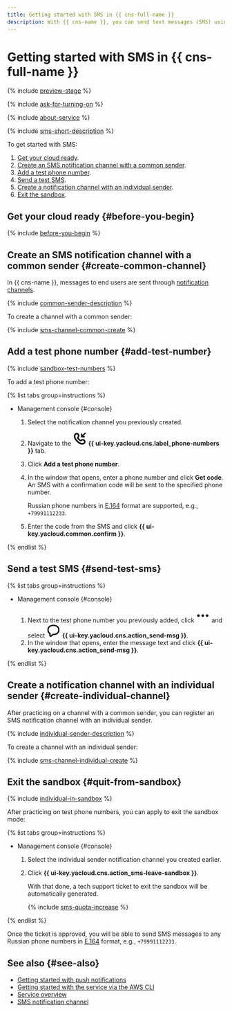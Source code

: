 ```yaml
---
title: Getting started with SMS in {{ cns-full-name }}
description: With {{ cns-name }}, you can send text messages (SMS) using SMS notification channels.
---
```


# Getting started with SMS in {{ cns-full-name }}

{% include [preview-stage](../_includes/notifications/preview-stage.md) %}

{% include [ask-for-turning-on](../_includes/notifications/ask-for-turning-on.md) %}

{% include [about-service](../_includes/notifications/about-service.md) %}

{% include [sms-short-description](../_includes/notifications/sms-short-description.md) %}


To get started with SMS:
1. [Get your cloud ready](#before-you-begin).
1. [Create an SMS notification channel with a common sender](#create-common-channel).
1. [Add a test phone number](#add-test-number).
1. [Send a test SMS](#send-test-sms).
1. [Create a notification channel with an individual sender](#create-individual-channel).
1. [Exit the sandbox](#quit-from-sandbox).

## Get your cloud ready {#before-you-begin}

{% include [before-you-begin](../_tutorials/_tutorials_includes/before-you-begin.md) %}

## Create an SMS notification channel with a common sender {#create-common-channel}

In {{ cns-name }}, messages to end users are sent through [notification channels](./concepts/index.md#channels).

{% include [common-sender-description](../_includes/notifications/common-sender-description.md) %}

To create a channel with a common sender:

{% include [sms-channel-common-create](../_includes/notifications/sms-channel-common-create.md) %}


## Add a test phone number {#add-test-number}

{% include [sandbox-test-numbers](../_includes/notifications/sandbox-test-numbers.md) %}

To add a test phone number:

{% list tabs group=instructions %}

- Management console {#console}

  1. Select the notification channel you previously created.
  1. Navigate to the ![image](../_assets/console-icons/handset-arrow-in.svg) **{{ ui-key.yacloud.cns.label_phone-numbers }}** tab.
  1. Click **Add a test phone number**.
  1. In the window that opens, enter a phone number and click **Get code**. An SMS with a confirmation code will be sent to the specified phone number.

      Russian phone numbers in [E.164](https://en.wikipedia.org/wiki/E.164) format are supported, e.g., `+79991112233`.

  1. Enter the code from the SMS and click **{{ ui-key.yacloud.common.confirm }}**.

{% endlist %}

## Send a test SMS {#send-test-sms}

{% list tabs group=instructions %}

- Management console {#console}

  1. Next to the test phone number you previously added, click ![image](../_assets/console-icons/ellipsis.svg) and select ![image](../_assets/console-icons/comment.svg) **{{ ui-key.yacloud.cns.action_send-msg }}**.
  1. In the window that opens, enter the message text and click **{{ ui-key.yacloud.cns.action_send-msg }}**.

{% endlist %}

## Create a notification channel with an individual sender {#create-individual-channel}

After practicing on a channel with a common sender, you can register an SMS notification channel with an individual sender.

{% include [individual-sender-description](../_includes/notifications/individual-sender-description.md) %}

To create a channel with an individual sender:

{% include [sms-channel-individual-create](../_includes/notifications/sms-channel-individual-create.md) %}


## Exit the sandbox {#quit-from-sandbox}

{% include [individual-in-sandbox](../_includes/notifications/individual-in-sandbox.md) %}

After practicing on test phone numbers, you can apply to exit the sandbox mode:

{% list tabs group=instructions %}

- Management console {#console}

  1. Select the individual sender notification channel you created earlier.
  1. Click **{{ ui-key.yacloud.cns.action_sms-leave-sandbox }}**.

      With that done, a tech support ticket to exit the sandbox will be automatically generated.

      {% include [sms-quota-increase](../_includes/notifications/sms-quota-increase.md) %}

{% endlist %}

Once the ticket is approved, you will be able to send SMS messages to any Russian phone numbers in [E.164](https://en.wikipedia.org/wiki/E.164) format, e.g., `+79991112233`.

## See also {#see-also}

* [Getting started with push notifications](quickstart-sms.md)
* [Getting started with the service via the AWS CLI](./tools/aws-cli.md)
* [Service overview](./concepts/index.md)
* [SMS notification channel](./concepts/sms.md)
